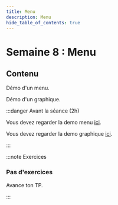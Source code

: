 ```yaml
---
title: Menu
description: Menu
hide_table_of_contents: true
---
```


# Semaine 8 : Menu

## Contenu

Démo d'un menu.

Démo d'un graphique.

:::danger Avant la séance (2h)

Vous devez regarder la demo menu [ici](https://github.com/departement-info-cem/3N5-Prog3/tree/main/code/Demo_Menu).

Vous devez regarder la demo graphique [ici](https://github.com/departement-info-cem/3N5-Prog3/tree/main/code/Demo_Graphique).

:::

:::note Exercices

### Pas d'exercices

Avance ton TP.

:::
